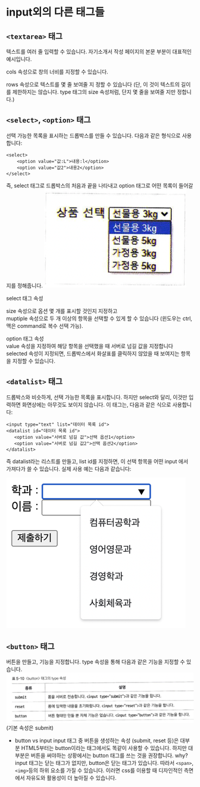 # input외의 다른 태그들
## `<textarea>` 태그
텍스트를 여러 줄 입력할 수 있습니다. 자기소개서 작성 페이지의 본문 부분이 대표적인 예시입니다.  

cols 속성으로 창의 너비를 지정할 수 있습니다.  

rows 속성으로 텍스트를 몇 줄 보여줄 지 정할 수 있습니다 (단, 이 것이 텍스트의 길이를 제한하지는 않습니다. type 태그의 size 속성처럼, 단지 몇 줄을 보여줄 지만 정합니다.)

## `<select>`, `<option>` 태그
선택 가능한 목록을 표시하는 드롭박스를 만들 수 있습니다. 다음과 같은 형식으로 사용합니다:  
```
<select>
	<option value="값:L">내용:l</option>
	<option value="값2">내용2</option>
</select>
```
즉, select 태그로 드롭박스의 처음과 끝을 나타내고 option  태그로 어떤 목록이 들어갈 지를 정해줍니다.
![img29](./img/29.png)

select 태그 속성  

size 속성으로 옵션 몇 개를 표시할 것인지 지정하고  
muptiple 속성으로 두 개 이상의 항목을 선택할 수 있게 할 수 있습니다 (윈도우는 ctrl, 맥은 command로 복수 선택 가능).

option 태그 속성  
value 속성을 지정하여 해당 항목을 선택했을 때 서버로 넘길 값을 지정합니다  
selected 속성이 지정되면, 드롭박스에서 화살표를 클릭하지 않았을 때 보여지는 항목을 지정할 수 있습니다.

## `<datalist>` 태그
드롭박스와 비슷하게, 선택 가능한 목록을 표시합니다. 하지만 select와 달리, 이것만 입력하면 화면상에는 아무것도 보이지 않습니다. 이 태그는, 다음과 같은 식으로 사용합니다:
 ```
 <input type="text" list="데이터 목록 id"> 		
<datalist id="데이터 목록 id">
	<option value="서버로 넘길 값">선택 옵션1</option>
	<option value="서버로 넘길 값2">선택 옵션2</option> 
</datalist>
 ```
즉 datalist라는 리스트를 만들고, list id를 지정하면, 이 선택 항목을 어떤 input 에서 가져다가 쓸 수 있습니다. 실제 사용 예는 다음과 같습니다:

![img30](./img/30.png)

## `<button>` 태그
버튼을 만들고, 기능을 지정합니다. type 속성을 통해 다음과 같은 기능을 지정할 수 있습니다.
![img31](./img/31.png)
(기본 속성은 submit)

* button vs input
input 태그 중 버튼을 생성하는 속성 (submit, reset 등)은 대부분 HTML5부터는 button이라는 태그에서도 똑같이 사용할 수 있습니다. 하지만 대부분은 버튼을 써야하는 상황에서는 button 태그를 쓰는 것을 권장합니다.
why?
input 태그는 닫는 태그가 없지만, button은 닫는 태그가 있습니다. 따라서 `<span>`, `<img>`등의 하위 요소를 가질 수 있습니다. 이러면 css를 이용할 때 디자인적인 측면에서 자유도와 활용성이 더 높아질 수 있습니다.
